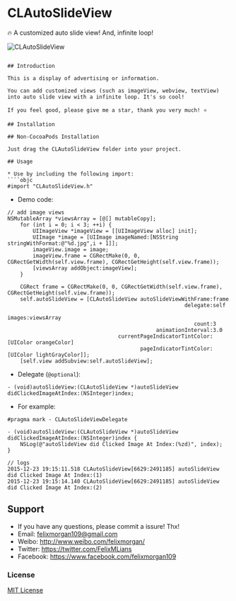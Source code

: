 # CLAutoSlideView
🔥 A customized auto slide view! And, infinite loop!

![CLAutoSlideView](https://github.com/FelixMLians/CLAutoSlideView/blob/master/snapshot/clautolayout.gif)
````

## Introduction

This is a display of advertising or information.

You can add customized views (such as imageView, webview, textView) into auto slide view with a infinite loop. It's so cool!

If you feel good, please give me a star, thank you very much! ⭐️

## Installation

## Non-CocoaPods Installation

Just drag the CLAutoSlideView folder into your project.

## Usage

* Use by including the following import:
````objc
#import "CLAutoSlideView.h"
````
* Demo code:
````objc
// add image views
NSMutableArray *viewsArray = [@[] mutableCopy];
    for (int i = 0; i < 3; ++i) {
        UIImageView *imageView = [[UIImageView alloc] init];
        UIImage *image = [UIImage imageNamed:[NSString stringWithFormat:@"%d.jpg",i + 1]];
        imageView.image = image;
        imageView.frame = CGRectMake(0, 0, CGRectGetWidth(self.view.frame), CGRectGetHeight(self.view.frame));
        [viewsArray addObject:imageView];
    }
    
    CGRect frame = CGRectMake(0, 0, CGRectGetWidth(self.view.frame), CGRectGetHeight(self.view.frame));
    self.autoSlideView = [CLAutoSlideView autoSlideViewWithFrame:frame
                                                        delegate:self
                                                          images:viewsArray
                                                           count:3
                                               animationInterval:3.0
                                   currentPageIndicatorTintColor:[UIColor orangeColor]
                                          pageIndicatorTintColor:[UIColor lightGrayColor]];
    [self.view addSubview:self.autoSlideView];
````

* Delegate (`@optional`):
````objc
- (void)autoSlideView:(CLAutoSlideView *)autoSlideView didClickedImageAtIndex:(NSInteger)index;
````
* For example:
````objc
#pragma mark - CLAutoSlideViewDelegate

- (void)autoSlideView:(CLAutoSlideView *)autoSlideView didClickedImageAtIndex:(NSInteger)index {
    NSLog(@"autoSlideView did Clicked Image At Index:(%zd)", index);
}

// logs
2015-12-23 19:15:11.518 CLAutoSlideView[6629:2491185] autoSlideView did Clicked Image At Index:(1)
2015-12-23 19:15:14.140 CLAutoSlideView[6629:2491185] autoSlideView did Clicked Image At Index:(2)
````

## Support
* If you have any questions, please commit a issure! Thx!
* Email: felixmorgan109@gmail.com 
* Weibo: http://www.weibo.com/felixmorgan/
* Twitter: https://twitter.com/FelixMLians
* Facebook: https://www.facebook.com/felixmorgan109

### License
[MIT License](http://opensource.org/licenses/MIT)
